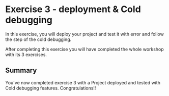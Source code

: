 # Exercise 3 - deployment & Cold debugging

In this exercise, you will deploy your project and test it with error and follow the step of the cold debugging.

After completing this exercise you will have completed the whole workshop with its 3 exercises. 

## Summary

You've now completed exercise 3 with a Project deployed and tested with Cold debugging features. Congratulations!!
